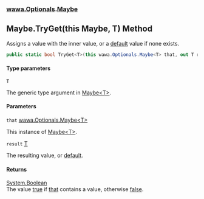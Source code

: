 ### [wawa.Optionals](wawa.Optionals.md 'wawa.Optionals').[Maybe](Maybe.md 'wawa.Optionals.Maybe')

## Maybe.TryGet<T>(this Maybe<T>, T) Method

Assigns a value with the inner value, or a [default](https://docs.microsoft.com/en-us/dotnet/csharp/language-reference/keywords/default 'https://docs.microsoft.com/en-us/dotnet/csharp/language-reference/keywords/default') value if none exists.

```csharp
public static bool TryGet<T>(this wawa.Optionals.Maybe<T> that, out T result);
```
#### Type parameters

<a name='wawa.Optionals.Maybe.TryGet_T_(thiswawa.Optionals.Maybe_T_,T).T'></a>

`T`

The generic type argument in [Maybe&lt;T&gt;](Maybe{T}.md 'wawa.Optionals.Maybe<T>').
#### Parameters

<a name='wawa.Optionals.Maybe.TryGet_T_(thiswawa.Optionals.Maybe_T_,T).that'></a>

`that` [wawa.Optionals.Maybe&lt;](Maybe{T}.md 'wawa.Optionals.Maybe<T>')[T](Maybe.TryGet{T}(Maybe{T},T&).md#wawa.Optionals.Maybe.TryGet_T_(thiswawa.Optionals.Maybe_T_,T).T 'wawa.Optionals.Maybe.TryGet<T>(this wawa.Optionals.Maybe<T>, T).T')[&gt;](Maybe{T}.md 'wawa.Optionals.Maybe<T>')

This instance of [Maybe&lt;T&gt;](Maybe{T}.md 'wawa.Optionals.Maybe<T>').

<a name='wawa.Optionals.Maybe.TryGet_T_(thiswawa.Optionals.Maybe_T_,T).result'></a>

`result` [T](Maybe.TryGet{T}(Maybe{T},T&).md#wawa.Optionals.Maybe.TryGet_T_(thiswawa.Optionals.Maybe_T_,T).T 'wawa.Optionals.Maybe.TryGet<T>(this wawa.Optionals.Maybe<T>, T).T')

The resulting value, or [default](https://docs.microsoft.com/en-us/dotnet/csharp/language-reference/keywords/default 'https://docs.microsoft.com/en-us/dotnet/csharp/language-reference/keywords/default').

#### Returns
[System.Boolean](https://docs.microsoft.com/en-us/dotnet/api/System.Boolean 'System.Boolean')  
The value [true](https://docs.microsoft.com/en-us/dotnet/csharp/language-reference/builtin-types/bool 'https://docs.microsoft.com/en-us/dotnet/csharp/language-reference/builtin-types/bool') if [that](Maybe.TryGet{T}(Maybe{T},T&).md#wawa.Optionals.Maybe.TryGet_T_(thiswawa.Optionals.Maybe_T_,T).that 'wawa.Optionals.Maybe.TryGet<T>(this wawa.Optionals.Maybe<T>, T).that') contains a value, otherwise [false](https://docs.microsoft.com/en-us/dotnet/csharp/language-reference/builtin-types/bool 'https://docs.microsoft.com/en-us/dotnet/csharp/language-reference/builtin-types/bool').